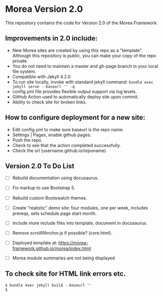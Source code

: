 # Morea Version 2.0

This repository contains the code for Version 2.0 of the Morea Framework.

## Improvements in 2.0 include:
  * New Morea sites are created by using this repo as a "template". Although this repository is public, you can make your copy of the repo private.
  * You do not need to maintain a master and gh-page branch in your local file system.
  * Compatible with Jekyll 4.2.0
  * To run site locally, invoke with standard jekyll command: `bundle exec jekyll serve --baseurl '' -q`
  * config.yml file provides flexible output support via log levels.
  * GitHub Action used to automatically deploy site upon commit.
  * Ability to check site for broken links.

## How to configure deployment for a new site:
 * Edit config.yml to make sure baseurl is the repo name.
 * Settings | Pages, enable github pages.
 * Push the repo.
 * Check to see that the action completed successfully.
 * Check the url (username.github.io/reponame)

## Version 2.0 To Do List
 - [ ] Rebuild documentation using docusaurus.
 - [ ] Fix markup to use Bootstrap 5.
 - [ ] Rebuild custom Bootswatch themes.
 - [ ] Create "realistic" demo site: four modules, one per week, includes prereqs, sets schedule page start month.
 - [ ] Include more include files into template, document in docusaurus.
 - [ ] Remove scrollIfAnchor.js if possible? (core.html).
 - [ ] Deployed template at: https://morea-framework.github.io/morea/index.html
 - [ ] Morea module summaries are not being displayed


## To check site for HTML link errors etc.

```
$ bundle exec jekyll build --baseurl ''
$
